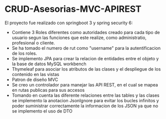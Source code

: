 # CRUD-Asesorias-MVC-APIREST

El proyecto fue realizado con springboot 3 y spring security 6:

- Contiene 3 Roles diferentes como autoridades creado para cada tipo de usuario segun las funciones que este realize, como administratio, profesional o cliente.
- Se ha tomado el numero de rut como "username" para la autentificacion de los roles.
- Se implemento JPA para crear la relacion de entidades entre el objeto y la base de datos MySQL workbench
- Thymeleaf para asociar los atributos de las clases y el despliegue de los contenido en las vistas
- Patron de diseño MVC
- Se creo un controlador para manejar las API REST, en el cual se mapea en rutas publicas para sus accesos
- Tomando en cuenta las diferente relaciones entre las tables y las clases se implemento la anotacion JsonIgnore para evitar los bucles infinitos  y poder suministrar correctamente la informacion de los JSON ya que no se implemento el uso de DTO
